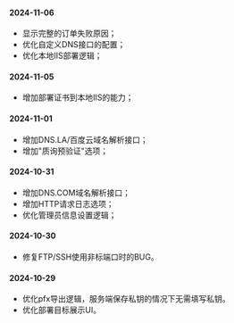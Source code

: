 #### 2024-11-06
* 显示完整的订单失败原因；
* 优化自定义DNS接口的配置；
* 优化本地IIS部署逻辑；

#### 2024-11-05
* 增加部署证书到本地IIS的能力；

#### 2024-11-01
* 增加DNS.LA/百度云域名解析接口；
* 增加"质询预验证"选项；

#### 2024-10-31
* 增加DNS.COM域名解析接口；
* 增加HTTP请求日志选项；
* 优化管理员信息设置逻辑；

#### 2024-10-30
* 修复FTP/SSH使用非标端口时的BUG。

#### 2024-10-29
* 优化pfx导出逻辑，服务端保存私钥的情况下无需填写私钥。
* 优化部署目标展示UI。